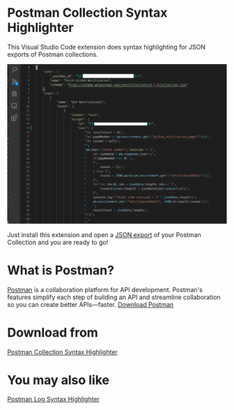 # Postman Collection Syntax Highlighter
This Visual Studio Code extension does syntax highlighting for JSON exports of Postman collections.

![Demo](https://github.com/xk0der/vscode-postman-collection-syntax/blob/master/demo.png?raw=true)

Just install this extension and open a [JSON export](https://learning.getpostman.com/docs/postman/collections/data_formats/#exporting-postman-data?xk0der) of your Postman Collection and you are ready to go!

# What is Postman?
[Postman](https://www.getpostman.com/?xk0der) is a collaboration platform for API development. Postman's features simplify each step of building an API and streamline collaboration so you can create better APIs—faster.
[Download Postman](https://www.getpostman.com/downloads/?xk0der)

# Download from
[Postman Collection Syntax Highlighter](https://marketplace.visualstudio.com/items?itemName=xk0der.vsc-postman-collection-syntax)

# You may also like
[Postman Log Syntax Highlighter](https://marketplace.visualstudio.com/items?itemName=xk0der.vsc-postman-logs-syntax)
